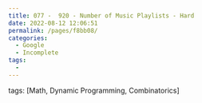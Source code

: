 ```yaml
---
title: 077 -  920 - Number of Music Playlists - Hard
date: 2022-08-12 12:06:51
permalink: /pages/f8bb08/
categories:
  - Google
  - Incomplete
tags:
  - 
---
```

tags: [Math, Dynamic Programming, Combinatorics]
